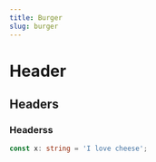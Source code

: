 ```yaml
---
title: Burger
slug: burger
---
```


# Header

## Headers

### Headerss

```ts
const x: string = 'I love cheese';
```
